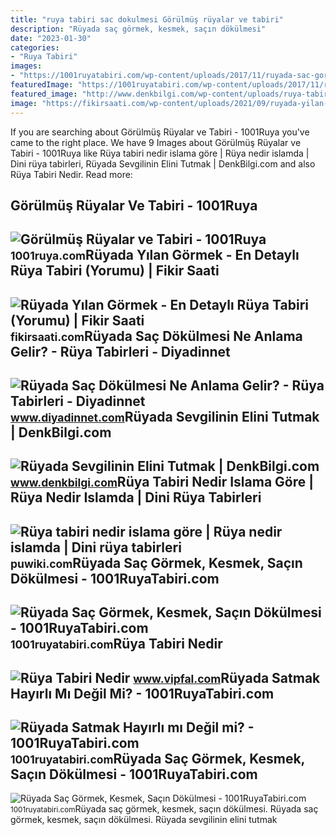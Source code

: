 ```yaml
---
title: "ruya tabiri sac dokulmesi Görülmüş rüyalar ve tabiri"
description: "Rüyada saç görmek, kesmek, saçın dökülmesi"
date: "2023-01-30"
categories:
- "Ruya Tabiri"
images:
- "https://1001ruyatabiri.com/wp-content/uploads/2017/11/ruyada-sac-gormek-sac-kesmek-sac-uzamasi-uzun-sac-sac-dokulmesi-sac-kestirmek-beyaz-sac-ruya-tabirleri-diyanet-768x479.jpg"
featuredImage: "https://1001ruyatabiri.com/wp-content/uploads/2017/11/ruyada-sac-gormek-sac-kesmek-sac-uzamasi-uzun-sac-sac-dokulmesi-sac-kestirmek-beyaz-sac-ruya-tabirleri-diyanet-768x479.jpg"
featured_image: "http://www.denkbilgi.com/wp-content/uploads/ruya-tabiri1.jpg"
image: "https://fikirsaati.com/wp-content/uploads/2021/09/ruyada-yilan-gormek-en-detayli-ruya-tabiri-yorumu.jpg"
---
```


If you are searching about Görülmüş Rüyalar ve Tabiri - 1001Ruya you've came to the right place. We have 9 Images about Görülmüş Rüyalar ve Tabiri - 1001Ruya like Rüya tabiri nedir islama göre | Rüya nedir islamda | Dini rüya tabirleri, Rüyada Sevgilinin Elini Tutmak | DenkBilgi.com and also Rüya Tabiri Nedir. Read more:

Görülmüş Rüyalar Ve Tabiri - 1001Ruya
-------------------------------------

 ![Görülmüş Rüyalar ve Tabiri - 1001Ruya](https://1001ruya.com/wp-content/uploads/gorulmus-ruya-ve-anlamlari.jpg) <small>1001ruya.com</small>Rüyada Yılan Görmek - En Detaylı Rüya Tabiri (Yorumu) | Fikir Saati
-------------------------------------------------------------------

 ![Rüyada Yılan Görmek - En Detaylı Rüya Tabiri (Yorumu) | Fikir Saati](https://fikirsaati.com/wp-content/uploads/2021/09/ruyada-yilan-gormek-en-detayli-ruya-tabiri-yorumu.jpg) <small>fikirsaati.com</small>Rüyada Saç Dökülmesi Ne Anlama Gelir? - Rüya Tabirleri - Diyadinnet
-------------------------------------------------------------------

 ![Rüyada Saç Dökülmesi Ne Anlama Gelir? - Rüya Tabirleri - Diyadinnet](https://www.diyadinnet.com/d/ruya/ruyada-sac-dokulmesi-ne-anlama-gelir-2795.jpg) <small>www.diyadinnet.com</small>Rüyada Sevgilinin Elini Tutmak | DenkBilgi.com
----------------------------------------------

 ![Rüyada Sevgilinin Elini Tutmak | DenkBilgi.com](http://www.denkbilgi.com/wp-content/uploads/ruya-tabiri1.jpg) <small>www.denkbilgi.com</small>Rüya Tabiri Nedir Islama Göre | Rüya Nedir Islamda | Dini Rüya Tabirleri
------------------------------------------------------------------------

 ![Rüya tabiri nedir islama göre | Rüya nedir islamda | Dini rüya tabirleri](https://puwiki.com/wp-content/uploads/2018/10/ruya-tabiri-nedir-islama-gore.jpg) <small>puwiki.com</small>Rüyada Saç Görmek, Kesmek, Saçın Dökülmesi - 1001RuyaTabiri.com
---------------------------------------------------------------

 ![Rüyada Saç Görmek, Kesmek, Saçın Dökülmesi - 1001RuyaTabiri.com](https://1001ruyatabiri.com/wp-content/uploads/2017/11/ruyada-sac-gormek-sac-kesmek-sac-uzamasi-uzun-sac-sac-dokulmesi-sac-kestirmek-beyaz-sac-ruya-tabirleri-diyanet-768x479.jpg) <small>1001ruyatabiri.com</small>Rüya Tabiri Nedir
-----------------

 ![Rüya Tabiri Nedir](https://www.vipfal.com/my_documents/my_pictures/E7Z_ruya-tabiri-nedir.jpg) <small>www.vipfal.com</small>Rüyada Satmak Hayırlı Mı Değil Mi? - 1001RuyaTabiri.com
-------------------------------------------------------

 ![Rüyada Satmak Hayırlı mı Değil mi? - 1001RuyaTabiri.com](https://1001ruyatabiri.com/wp-content/uploads/2018/10/Ruyada-Satmak-Hayirli-mi-Degil-mi-diyanet-rüya-tabiri-dini-ruya-yorumcusu-1001ruya-ansiklopedisi.png) <small>1001ruyatabiri.com</small>Rüyada Saç Görmek, Kesmek, Saçın Dökülmesi - 1001RuyaTabiri.com
---------------------------------------------------------------

 ![Rüyada Saç Görmek, Kesmek, Saçın Dökülmesi - 1001RuyaTabiri.com](https://1001ruyatabiri.com/wp-content/uploads/2017/11/ruyada-sac-gormek-sac-kesmek-sac-dokulmesi-sac-boyamak-ruya-tabirleri-diyanet-1001ruyatabiri-300x197.jpg) <small>1001ruyatabiri.com</small>Rüyada saç görmek, kesmek, saçın dökülmesi. Rüyada saç görmek, kesmek, saçın dökülmesi. Rüyada sevgilinin elini tutmak
